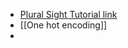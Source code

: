 - [Plural Sight Tutorial link](https://app.pluralsight.com/ilx/video-courses/1247d1e0-3fa6-45b5-b951-166740294add/25da33f0-8d5d-43cd-9636-528af02476f6/3b56d81b-4d2a-4d9f-93a2-3672e584d63d)
- [[One hot encoding]]
-